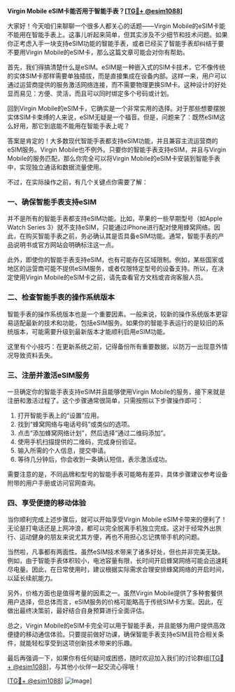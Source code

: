 **Virgin Mobile eSIM卡能否用于智能手表？[[TG💪+ @esim1088](https://t.me/s/esim1088)]**

大家好！今天咱们来聊聊一个很多人都关心的话题——Virgin Mobile的eSIM卡能不能用在智能手表上。这事儿听起来简单，但其实涉及不少细节和技术问题。如果你正考虑入手一块支持eSIM功能的智能手表，或者已经买了智能手表却纠结于要不要用Virgin Mobile的eSIM卡，那么这篇文章可能会对你有帮助。

首先，我们得搞清楚什么是eSIM。eSIM是一种嵌入式的SIM卡技术，它不像传统的实体SIM卡那样需要单独插拔，而是直接集成在设备内部。这样一来，用户可以通过运营商提供的服务激活网络连接，而不需要物理更换SIM卡。这种设计的好处显而易见：方便、灵活，而且可以同时绑定多个号码或计划。

回到Virgin Mobile的eSIM卡，它确实是一个非常实用的选择。对于那些想要摆脱实体SIM卡束缚的人来说，eSIM无疑是一个福音。但是，问题来了：既然eSIM这么好用，那它到底能不能用在智能手表上呢？

答案是肯定的！大多数现代智能手表都支持eSIM功能，并且兼容主流运营商的eSIM服务。Virgin Mobile也不例外。只要你的智能手表支持eSIM，并且与Virgin Mobile的服务匹配，那么你完全可以将Virgin Mobile的eSIM卡安装到智能手表中，实现独立通话和数据流量使用。

不过，在实际操作之前，有几个关键点你需要了解：

### 一、确保智能手表支持eSIM
并不是所有的智能手表都支持eSIM功能。比如，苹果的一些早期型号（如Apple Watch Series 3）就不支持eSIM，只能通过iPhone进行配对使用蜂窝网络。因此，在购买智能手表之前，务必确认其是否具备eSIM功能。通常，智能手表的产品说明书或官方网站会明确标注这一点。

此外，即使你的智能手表支持eSIM，也有可能存在区域限制。例如，某些国家或地区的运营商可能不提供eSIM服务，或者仅限特定型号的设备支持。所以，在决定使用Virgin Mobile的eSIM卡之前，请先查看官方文档或咨询客服人员。

### 二、检查智能手表的操作系统版本
智能手表的操作系统版本也是一个重要因素。一般来说，较新的操作系统版本更容易适配最新的技术和功能，包括eSIM服务。如果你的智能手表运行的是较旧的系统版本，可能需要升级到最新版本才能顺利启用eSIM功能。

这里有个小技巧：在更新系统之前，记得备份所有重要数据，以防万一出现意外情况导致资料丢失。

### 三、注册并激活eSIM服务
一旦确定你的智能手表支持eSIM并且能够使用Virgin Mobile的服务，接下来就是注册和激活过程了。这个步骤通常很简单，只需按照以下步骤操作即可：

1. 打开智能手表上的“设置”应用。
2. 找到“蜂窝网络与电话号码”或类似的选项。
3. 点击“添加蜂窝网络计划”，然后选择“通过二维码添加”。
4. 使用手机扫描提供的二维码，完成身份验证。
5. 输入所需的个人信息，提交申请。
6. 等待几分钟后，你会收到一条确认短信，表示激活成功。

需要注意的是，不同品牌和型号的智能手表可能略有差异，具体步骤建议参考设备附带的用户手册或访问官网查询。

### 四、享受便捷的移动体验
当你顺利完成上述步骤后，就可以开始享受Virgin Mobile eSIM卡带来的便利了！无论是打电话还是上网冲浪，都可以完全脱离手机独立完成。这对于经常外出旅行、运动健身的朋友来说尤其方便，再也不用担心忘记携带手机的问题。

当然啦，凡事都有两面性。虽然eSIM技术带来了诸多好处，但也并非完美无缺。例如，由于智能手表体积较小，电池容量有限，长时间开启蜂窝网络可能会迅速耗尽电量。因此，在日常使用时，建议根据实际需求合理安排蜂窝网络的开启时间，以延长续航能力。

另外，价格方面也是值得考量的因素之一。虽然Virgin Mobile提供了多种套餐供用户选择，但总体而言，eSIM服务的价格可能略高于传统SIM卡方案。因此，在做出最终决策前，最好结合自身预算进行全面评估。

总之，Virgin Mobile的eSIM卡完全可以用于智能手表，并且能够为用户提供高效便捷的移动通信体验。只要提前做好功课，确保智能手表支持eSIM且符合相关条件，就能轻松享受到这项创新技术带来的乐趣。

最后再强调一下，如果你有任何疑问或困惑，随时欢迎加入我们的讨论群组[[TG💪+ @esim1088](https://t.me/s/esim1088)]，与其他小伙伴一起交流心得哦！

[[TG💪+ @esim1088](https://t.me/s/esim1088)] ![Image](https://i.postimg.cc/4NQfJmqS/Snipaste-2025-05-13-00-14-12.png)]